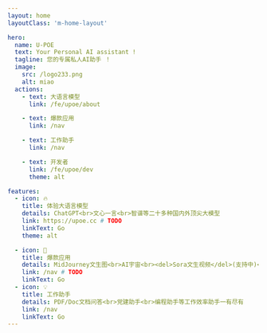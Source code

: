```yaml
---
layout: home
layoutClass: 'm-home-layout'

hero:
  name: U-POE
  text: Your Personal AI assistant !
  tagline: 您的专属私人AI助手 ！
  image:
    src: /logo233.png
    alt: miao
  actions:
    - text: 大语言模型
      link: /fe/upoe/about

    - text: 爆款应用
      link: /nav

    - text: 工作助手
      link: /nav

    - text: 开发者
      link: /fe/upoe/dev
      theme: alt

features:
  - icon: 🔥
    title: 体验大语言模型
    details: ChatGPT<br>文心一言<br>智谱等二十多种国内外顶尖大模型
    link: https://upoe.cc # TODO
    linkText: Go
    theme: alt

  - icon: 🚀
    title: 爆款应用
    details: MidJourney文生图<br>AI宇宙<br><del>Sora文生视频</del>(支持中)<br>
    link: /nav # TODO
    linkText: Go
  - icon: 💡
    title: 工作助手
    details: PDF/Doc文档问答<br>党建助手<br>编程助手等工作效率助手一有尽有
    link: /nav
    linkText: Go
---
```


<style>
/*爱的魔力转圈圈*/
.m-home-layout .image-src:hover {
  transform: translate(-50%, -50%) rotate(666turn);
  transition: transform 59s 1s cubic-bezier(0.3, 0, 0.8, 1);
}

.m-home-layout .details small {
  opacity: 0.8;
}

.m-home-layout .bottom-small {
  display: block;
  margin-top: 2em;
  text-align: right;
}
</style>
